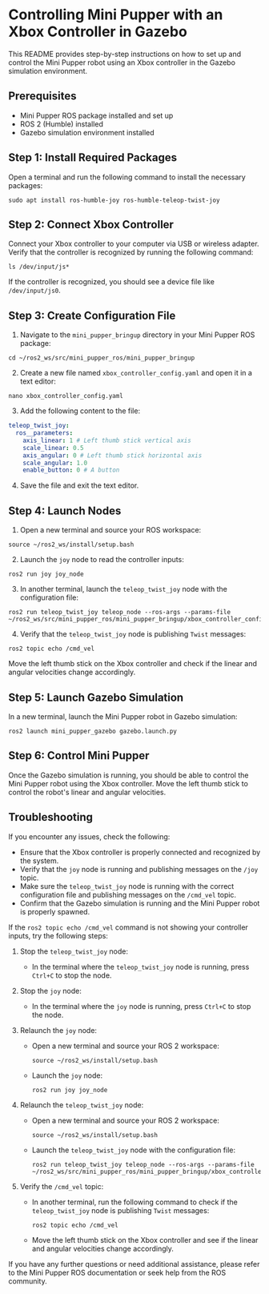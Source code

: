 # Controlling Mini Pupper with an Xbox Controller in Gazebo

This README provides step-by-step instructions on how to set up and control the Mini Pupper robot using an Xbox controller in the Gazebo simulation environment.

## Prerequisites

- Mini Pupper ROS package installed and set up
- ROS 2 (Humble) installed
- Gazebo simulation environment installed

## Step 1: Install Required Packages

Open a terminal and run the following command to install the necessary packages:

```
sudo apt install ros-humble-joy ros-humble-teleop-twist-joy
```

## Step 2: Connect Xbox Controller

Connect your Xbox controller to your computer via USB or wireless adapter. Verify that the controller is recognized by running the following command:

```
ls /dev/input/js*
```

If the controller is recognized, you should see a device file like `/dev/input/js0`.

## Step 3: Create Configuration File

1. Navigate to the `mini_pupper_bringup` directory in your Mini Pupper ROS package:

```
cd ~/ros2_ws/src/mini_pupper_ros/mini_pupper_bringup
```

2. Create a new file named `xbox_controller_config.yaml` and open it in a text editor:

```
nano xbox_controller_config.yaml
```

3. Add the following content to the file:

```yaml
teleop_twist_joy:
  ros__parameters:
    axis_linear: 1 # Left thumb stick vertical axis
    scale_linear: 0.5
    axis_angular: 0 # Left thumb stick horizontal axis
    scale_angular: 1.0
    enable_button: 0 # A button
```

4. Save the file and exit the text editor.

## Step 4: Launch Nodes

1. Open a new terminal and source your ROS workspace:

```
source ~/ros2_ws/install/setup.bash
```

2. Launch the `joy` node to read the controller inputs:

```
ros2 run joy joy_node
```

3. In another terminal, launch the `teleop_twist_joy` node with the configuration file:

```
ros2 run teleop_twist_joy teleop_node --ros-args --params-file ~/ros2_ws/src/mini_pupper_ros/mini_pupper_bringup/xbox_controller_config.yaml
```

4. Verify that the `teleop_twist_joy` node is publishing `Twist` messages:

```
ros2 topic echo /cmd_vel
```

Move the left thumb stick on the Xbox controller and check if the linear and angular velocities change accordingly.

## Step 5: Launch Gazebo Simulation

In a new terminal, launch the Mini Pupper robot in Gazebo simulation:

```
ros2 launch mini_pupper_gazebo gazebo.launch.py
```

## Step 6: Control Mini Pupper

Once the Gazebo simulation is running, you should be able to control the Mini Pupper robot using the Xbox controller. Move the left thumb stick to control the robot's linear and angular velocities.

## Troubleshooting

If you encounter any issues, check the following:

- Ensure that the Xbox controller is properly connected and recognized by the system.
- Verify that the `joy` node is running and publishing messages on the `/joy` topic.
- Make sure the `teleop_twist_joy` node is running with the correct configuration file and publishing messages on the `/cmd_vel` topic.
- Confirm that the Gazebo simulation is running and the Mini Pupper robot is properly spawned.

If the `ros2 topic echo /cmd_vel` command is not showing your controller inputs, try the following steps:

1. Stop the `teleop_twist_joy` node:
   - In the terminal where the `teleop_twist_joy` node is running, press `Ctrl+C` to stop the node.

2. Stop the `joy` node:
   - In the terminal where the `joy` node is running, press `Ctrl+C` to stop the node.

3. Relaunch the `joy` node:
   - Open a new terminal and source your ROS 2 workspace:
     ```
     source ~/ros2_ws/install/setup.bash
     ```
   - Launch the `joy` node:
     ```
     ros2 run joy joy_node
     ```

4. Relaunch the `teleop_twist_joy` node:
   - Open a new terminal and source your ROS 2 workspace:
     ```
     source ~/ros2_ws/install/setup.bash
     ```
   - Launch the `teleop_twist_joy` node with the configuration file:
     ```
     ros2 run teleop_twist_joy teleop_node --ros-args --params-file ~/ros2_ws/src/mini_pupper_ros/mini_pupper_bringup/xbox_controller_config.yaml
     ```

5. Verify the `/cmd_vel` topic:
   - In another terminal, run the following command to check if the `teleop_twist_joy` node is publishing `Twist` messages:
     ```
     ros2 topic echo /cmd_vel
     ```
   - Move the left thumb stick on the Xbox controller and see if the linear and angular velocities change accordingly.

If you have any further questions or need additional assistance, please refer to the Mini Pupper ROS documentation or seek help from the ROS community.
